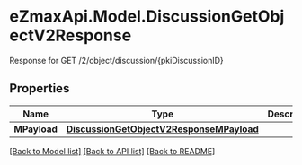 # eZmaxApi.Model.DiscussionGetObjectV2Response
Response for GET /2/object/discussion/{pkiDiscussionID}

## Properties

Name | Type | Description | Notes
------------ | ------------- | ------------- | -------------
**MPayload** | [**DiscussionGetObjectV2ResponseMPayload**](DiscussionGetObjectV2ResponseMPayload.md) |  | 

[[Back to Model list]](../README.md#documentation-for-models) [[Back to API list]](../README.md#documentation-for-api-endpoints) [[Back to README]](../README.md)

